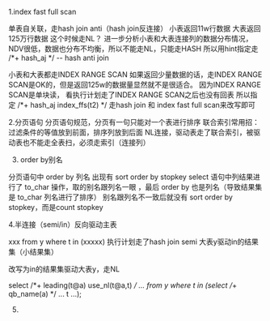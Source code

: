 

1.index fast full scan

单表自关联，走hash join anti（hash join反连接）
小表返回11w行数据
大表返回125万行数据
这个时候走NL？
进一步分析小表和大表连接列的数据分布情况，NDV很低，数据也分布不均衡，所以不能走NL，只能走HASH
所以用hint指定走　 /*+ hash_aj */  -- hash anti join

小表和大表都走INDEX RANGE SCAN
如果返回少量数据的话，走INDEX RANGE SCAN是OK的，但是返回125w的数据量显然就不是很适合。
因为INDEX RANGE SCAN是单块读，
看执行计划走了INDEX RANGE SCAN之后也没有回表
所以指定 /*+ hash_aj index_ffs(t2) */
走hash join 和 index fast full scan来改写即可


2.分页语句
分页语句规范，分页有一句只能对一个表进行排序
联合索引常用招：
过滤条件的等值放到前面，排序列放到后面
NL连接，驱动表走了联合索引，被驱动表也不能走全表扫，必须走索引（连接列）

3. order by别名

分页语句中 order by 列名
出现有 sort order by stopkey
select 语句中列结果进行了 to_char 操作，取的别名跟列名一眼 ，最后 order by 也是列名（导致结果集是 to_char 列名进行了排序）
别名跟列名不一致后就没有 sort order by stopkey，而是count stopkey

4.半连接（semi/in）反向驱动主表

xxx from y where t in (xxxxx)
执行计划走了hash join semi
大表y驱动in的结果集（小结果集）

改写为in的结果集驱动大表y，走NL

select /*+ leading(t@a) use_nl(t@a,t) */ ... from y where t in (select /*+ qb_name(a) */ ... t ...);

5.


